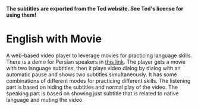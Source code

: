 **The subtitles are exported from the Ted website. See Ted's license for using them!**

# English with Movie

A web-based video player to leverage movies for practicing language skills.
There is a demo for Persian speakers in [this link](https://iams4n.github.io/English_with_Movie/).
The player gets a movie with two language subtitles, then it plays video dialog by dialog with an automatic pause and shows two subtitles simultaneously.
It has some combinations of different modes for practicing different skills.
The listening part is based on hiding the subtitles and normal play of the video.
The speaking part is based on showing just subtitle that is related to native language and muting the video.
